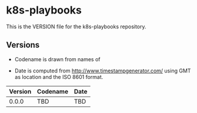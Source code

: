 # k8s-playbooks

This is the VERSION file for the k8s-playbooks repository.

## Versions

- Codename is drawn from names of 

- Date is computed from http://www.timestampgenerator.com/ using GMT as location
  and the ISO 8601 format.

|Version|Codename|Date|
|---|---|---|
|0.0.0|TBD|TBD| 